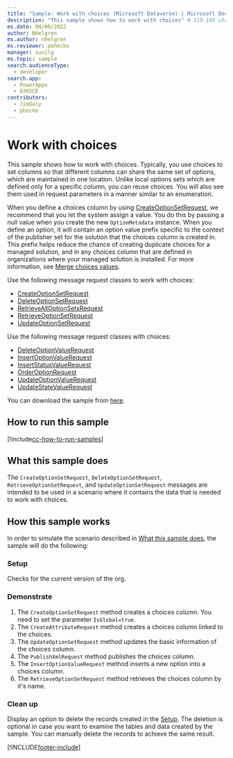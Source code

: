 ```yaml
---
title: "Sample: Work with choices (Microsoft Dataverse) | Microsoft Docs" # Intent and product brand in a unique string of 43-59 chars including spaces
description: "This sample shows how to work with choices" # 115-145 characters including spaces. This abstract displays in the search result.
ms.date: 04/06/2022
author: NHelgren
ms.author: nhelgren
ms.reviewer: pehecke
manager: sunilg
ms.topic: sample
search.audienceType: 
  - developer
search.app: 
  - PowerApps
  - D365CE
contributors: 
  - JimDaly
  - phecke
---
```


# Work with choices



This sample shows how to work with choices. Typically, you use choices to set columns so that different columns can share the same set of options, which are maintained in one location. Unlike local options sets which are defined only for a specific column, you can reuse choices. You will also see them used in request parameters in a manner similar to an enumeration.

When you define a choices column by using [CreateOptionSetRequest](/dotnet/api/microsoft.xrm.sdk.messages.createoptionsetrequest?view=dynamics-general-ce-9), we recommend that you let the system assign a value. You do this by passing a null value when you create the new `OptionMetadata` instance. When you define an option, it will contain an option value prefix specific to the context of the publisher set for the solution that the choices column is created in. This prefix helps reduce the chance of creating duplicate choices for a managed solution, and in any choices column that are defined in organizations where your managed solution is installed. For more information, see [Merge choices values](/power-platform/alm/how-managed-solutions-merged#merge-option-set-options).

Use the following message request classes to work with choices:

- [CreateOptionSetRequest](/dotnet/api/microsoft.xrm.sdk.messages.createoptionsetrequest?view=dynamics-general-ce-9)
- [DeleteOptionSetRequest](/dotnet/api/microsoft.xrm.sdk.messages.deleteoptionsetrequest?view=dynamics-general-ce-9)
- [RetrieveAllOptionSetsRequest](/dotnet/api/microsoft.xrm.sdk.messages.retrievealloptionsetsrequest?view=dynamics-general-ce-9)
- [RetrieveOptionSetRequest](/dotnet/api/microsoft.xrm.sdk.messages.retrieveoptionsetrequest?view=dynamics-general-ce-9)
- [UpdateOptionSetRequest](/dotnet/api/microsoft.xrm.sdk.messages.updateoptionsetrequest?view=dynamics-general-ce-9)

Use the following message request classes with choices:

- [DeleteOptionValueRequest](/dotnet/api/microsoft.xrm.sdk.messages.deleteoptionvaluerequest?view=dynamics-general-ce-9)
- [InsertOptionValueRequest](/dotnet/api/microsoft.xrm.sdk.messages.insertoptionvaluerequest?view=dynamics-general-ce-9)
- [InsertStatusValueRequest](/dotnet/api/microsoft.xrm.sdk.messages.insertstatusvaluerequest?view=dynamics-general-ce-9)
- [OrderOptionRequest](/dotnet/api/microsoft.xrm.sdk.messages.orderoptionrequest?view=dynamics-general-ce-9)
- [UpdateOptionValueRequest](/dotnet/api/microsoft.xrm.sdk.messages.updateoptionvaluerequest?view=dynamics-general-ce-9)
- [UpdateStateValueRequest](/dotnet/api/microsoft.xrm.sdk.messages.updatestatevaluerequest?view=dynamics-general-ce-9)

You can download the sample from [here](https://github.com/microsoft/PowerApps-Samples/tree/master/cds/orgsvc/C%23/WorkWithOptionSets).

## How to run this sample

[!include[cc-how-to-run-samples](../../includes/cc-how-to-run-samples.md)]

## What this sample does

The `CreateOptionSetRequest`, `DeleteOptionSetRequest`, `RetrieveOptionSetRequest`, and  `UpdateOptionSetRequest` messages are intended to be used in a scenario where it contains the data that is needed to work with choices.

## How this sample works

In order to simulate the scenario described in [What this sample does](#what-this-sample-does), the sample will do the following:

### Setup

Checks for the current version of the org.

### Demonstrate

1. The `CreateOptionSetRequest` method creates a choices column. You need to set the parameter `IsGlobal=true`.  
2. The `CreateAttributeRequest` method creates a choices column linked to the choices.
3. The `UpdateOptionSetRequest` method updates the basic information of the choices column.
4. The `PublishXmlRequest` method publishes the choices column.
5. The `InsertOptionValueRequest` method inserts a new option into a choices column.
6. The `RetrieveOptionSetRequest` method retrieves the choices column by it's name.

### Clean up

Display an option to delete the records created in the [Setup](#setup). The deletion is optional in case you want to examine the tables and data created by the sample. You can manually delete the records to achieve the same result.


[!INCLUDE[footer-include](../../../../includes/footer-banner.md)]
